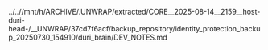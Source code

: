 ../..//mnt/h/ARCHIVE/.UNWRAP/extracted/CORE__2025-08-14__2159__host-duri-head-/__UNWRAP/37cd7f6acf/backup_repository/identity_protection_backup_20250730_154910/duri_brain/DEV_NOTES.md